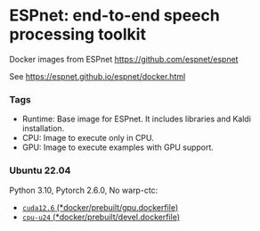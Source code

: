 # ESPnet: end-to-end speech processing toolkit

Docker images from ESPnet https://github.com/espnet/espnet

See https://espnet.github.io/espnet/docker.html

### Tags

- Runtime: Base image for ESPnet. It includes libraries and Kaldi installation.
- CPU: Image to execute only in CPU.
- GPU: Image to execute examples with GPU support.

### Ubuntu 22.04

Python 3.10, Pytorch 2.6.0, No warp-ctc:

- [`cuda12.6` (*docker/prebuilt/gpu.dockerfile)](https://github.com/espnet/espnet/tree/master/docker/prebuilt/gpu.dockerfile)
- [`cpu-u24` (*docker/prebuilt/devel.dockerfile)](https://github.com/espnet/espnet/tree/master/docker/prebuilt/devel.dockerfile/Dockerfile)
